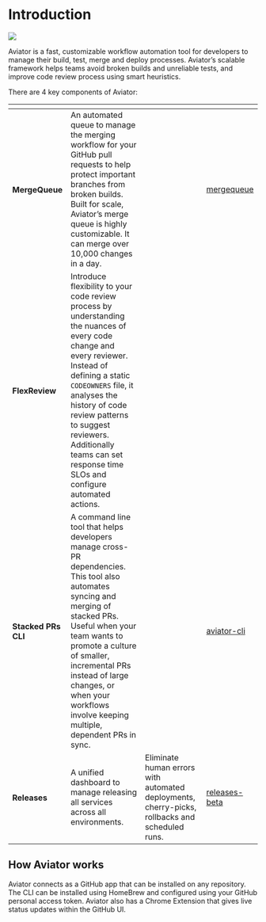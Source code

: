 # Introduction

![](.gitbook/assets/A\_Illustration.svg)

Aviator is a fast, customizable workflow automation tool for developers to manage their build, test, merge and deploy processes. Aviator’s scalable framework helps teams avoid broken builds and unreliable tests, and improve code review process using smart heuristics.

There are 4 key components of Aviator:

<table data-card-size="large" data-column-title-hidden data-view="cards"><thead><tr><th></th><th></th><th></th><th data-hidden data-card-target data-type="content-ref"></th></tr></thead><tbody><tr><td><h4>MergeQueue</h4></td><td>An automated queue to manage the merging workflow for your GitHub pull requests to help protect important branches from broken builds. Built for scale, Aviator’s merge queue is highly customizable. It can merge over 10,000 changes in a day.</td><td></td><td><a href="mergequeue/">mergequeue</a></td></tr><tr><td><h4>FlexReview</h4></td><td>Introduce flexibility to your code review process by understanding the nuances of every code change and every reviewer. Instead of defining a static <code>CODEOWNERS</code> file, it analyses the history of code review patterns to suggest reviewers.<br>Additionally teams can set response time SLOs and configure automated actions.</td><td></td><td></td></tr><tr><td><h4>Stacked PRs CLI</h4></td><td>A command line tool that helps developers manage cross-PR dependencies. This tool also automates syncing and merging of stacked PRs. Useful when your team wants to promote a culture of smaller, incremental PRs instead of large changes, or when your workflows involve keeping multiple, dependent PRs in sync.</td><td></td><td><a href="aviator-cli/">aviator-cli</a></td></tr><tr><td><h4>Releases</h4></td><td>A unified dashboard to manage releasing all services across all environments.</td><td>Eliminate human errors with automated deployments, cherry-picks, rollbacks and scheduled runs.</td><td><a href="releases-beta/">releases-beta</a></td></tr></tbody></table>

## How Aviator works

Aviator connects as a GitHub app that can be installed on any repository. The CLI can be installed using HomeBrew and configured using your GitHub personal access token. Aviator also has a Chrome Extension that gives live status updates within the GitHub UI.
